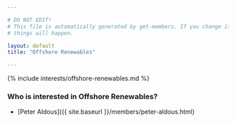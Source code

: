 ```yaml
---

# DO NOT EDIT!
# This file is automatically generated by get-members. If you change it, bad
# things will happen.

layout: default
title: "Offshore Renewables"

---
```


{% include interests/offshore-renewables.md %}

### Who is interested in Offshore Renewables?


* [Peter Aldous]({{ site.baseurl }}/members/peter-aldous.html)
